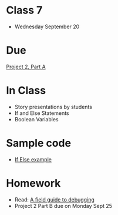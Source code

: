 # Class 7

* Wednesday September 20

# Due
[Project 2, Part A](../projects/project2.md)

# In Class
* Story presentations by students
* If and Else Statements
* Boolean Variables

# Sample code
* [If Else example](http://alpha.editor.p5js.org/2sman/sketches/HJI6mheiW)

# Homework

* Read: [A field guide to debugging](https://p5js.org/learn/debugging.html)
* Project 2 Part B due on Monday Sept 25

